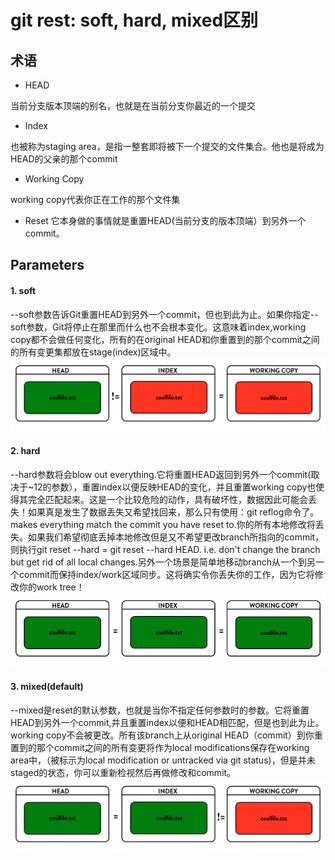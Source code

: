 # git rest: soft, hard, mixed区别

## 术语
- HEAD 

当前分支版本顶端的别名，也就是在当前分支你最近的一个提交
- Index

也被称为staging area，是指一整套即将被下一个提交的文件集合。他也是将成为HEAD的父亲的那个commit

- Working Copy

working copy代表你正在工作的那个文件集

- Reset
它本身做的事情就是重置HEAD(当前分支的版本顶端）到另外一个commit。

## Parameters

#### 1. soft

--soft参数告诉Git重置HEAD到另外一个commit，但也到此为止。如果你指定--soft参数，Git将停止在那里而什么也不会根本变化。这意味着index,working copy都不会做任何变化，所有的在original HEAD和你重置到的那个commit之间的所有变更集都放在stage(index)区域中。
![pic-1.png](pics/pic-1.png)

#### 2. hard

--hard参数将会blow out everything.它将重置HEAD返回到另外一个commit(取决于~12的参数），重置index以便反映HEAD的变化，并且重置working copy也使得其完全匹配起来。这是一个比较危险的动作，具有破坏性，数据因此可能会丢失！如果真是发生了数据丢失又希望找回来，那么只有使用：git reflog命令了。makes everything match the commit you have reset to.你的所有本地修改将丢失。如果我们希望彻底丢掉本地修改但是又不希望更改branch所指向的commit，则执行git reset --hard = git reset --hard HEAD. i.e. don't change the branch but get rid of all local changes.另外一个场景是简单地移动branch从一个到另一个commit而保持index/work区域同步。这将确实令你丢失你的工作，因为它将修改你的work tree！
![pic-2.png](pics/pic-2.png)

#### 3. mixed(default)

--mixed是reset的默认参数，也就是当你不指定任何参数时的参数。它将重置HEAD到另外一个commit,并且重置index以便和HEAD相匹配，但是也到此为止。working copy不会被更改。所有该branch上从original HEAD（commit）到你重置到的那个commit之间的所有变更将作为local modifications保存在working area中，（被标示为local modification or untracked via git status)，但是并未staged的状态，你可以重新检视然后再做修改和commit。
![pic-3.png](pics/pic-3.png)


